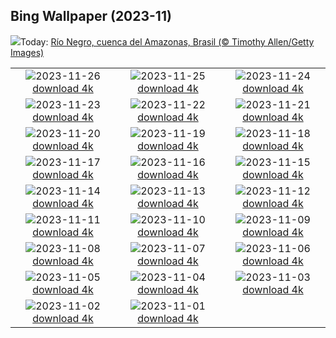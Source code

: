 ## Bing Wallpaper (2023-11)
![](https://www.bing.com/th?id=OHR.RioNegro_ES-ES6222339808_UHD.jpg&w=1000)Today: [Río Negro, cuenca del Amazonas, Brasil (© Timothy Allen/Getty Images)](https://www.bing.com/th?id=OHR.RioNegro_ES-ES6222339808_UHD.jpg)

|      |      |      |
| :----: | :----: | :----: |
|![](https://www.bing.com/th?id=OHR.BradgateFallow_ES-ES6106125152_UHD.jpg&pid=hp&w=384&h=216&rs=1&c=4)2023-11-26 [download 4k](https://www.bing.com/th?id=OHR.BradgateFallow_ES-ES6106125152_UHD.jpg)|![](https://www.bing.com/th?id=OHR.TajoRiver_ES-ES5973247580_UHD.jpg&pid=hp&w=384&h=216&rs=1&c=4)2023-11-25 [download 4k](https://www.bing.com/th?id=OHR.TajoRiver_ES-ES5973247580_UHD.jpg)|![](https://www.bing.com/th?id=OHR.SemanaReduccionResiduos_ES-ES5790884875_UHD.jpg&pid=hp&w=384&h=216&rs=1&c=4)2023-11-24 [download 4k](https://www.bing.com/th?id=OHR.SemanaReduccionResiduos_ES-ES5790884875_UHD.jpg)|
|![](https://www.bing.com/th?id=OHR.TeideNational_ES-ES5257401293_UHD.jpg&pid=hp&w=384&h=216&rs=1&c=4)2023-11-23 [download 4k](https://www.bing.com/th?id=OHR.TeideNational_ES-ES5257401293_UHD.jpg)|![](https://www.bing.com/th?id=OHR.SnakeRiverTeton_ES-ES4974142352_UHD.jpg&pid=hp&w=384&h=216&rs=1&c=4)2023-11-22 [download 4k](https://www.bing.com/th?id=OHR.SnakeRiverTeton_ES-ES4974142352_UHD.jpg)|![](https://www.bing.com/th?id=OHR.HelloSeal_ES-ES4783412080_UHD.jpg&pid=hp&w=384&h=216&rs=1&c=4)2023-11-21 [download 4k](https://www.bing.com/th?id=OHR.HelloSeal_ES-ES4783412080_UHD.jpg)|
|![](https://www.bing.com/th?id=OHR.ChapmanAdventure_ES-ES4495721735_UHD.jpg&pid=hp&w=384&h=216&rs=1&c=4)2023-11-20 [download 4k](https://www.bing.com/th?id=OHR.ChapmanAdventure_ES-ES4495721735_UHD.jpg)|![](https://www.bing.com/th?id=OHR.FrozenBog_ES-ES4333267452_UHD.jpg&pid=hp&w=384&h=216&rs=1&c=4)2023-11-19 [download 4k](https://www.bing.com/th?id=OHR.FrozenBog_ES-ES4333267452_UHD.jpg)|![](https://www.bing.com/th?id=OHR.MilsePolarBear_ES-ES4207753290_UHD.jpg&pid=hp&w=384&h=216&rs=1&c=4)2023-11-18 [download 4k](https://www.bing.com/th?id=OHR.MilsePolarBear_ES-ES4207753290_UHD.jpg)|
|![](https://www.bing.com/th?id=OHR.BadRiver_ES-ES4057697814_UHD.jpg&pid=hp&w=384&h=216&rs=1&c=4)2023-11-17 [download 4k](https://www.bing.com/th?id=OHR.BadRiver_ES-ES4057697814_UHD.jpg)|![](https://www.bing.com/th?id=OHR.FiestaInca_ES-ES6946729543_UHD.jpg&pid=hp&w=384&h=216&rs=1&c=4)2023-11-16 [download 4k](https://www.bing.com/th?id=OHR.FiestaInca_ES-ES6946729543_UHD.jpg)|![](https://www.bing.com/th?id=OHR.SarekSweden_ES-ES6715979547_UHD.jpg&pid=hp&w=384&h=216&rs=1&c=4)2023-11-15 [download 4k](https://www.bing.com/th?id=OHR.SarekSweden_ES-ES6715979547_UHD.jpg)|
|![](https://www.bing.com/th?id=OHR.RussellLupines_ES-ES6454980527_UHD.jpg&pid=hp&w=384&h=216&rs=1&c=4)2023-11-14 [download 4k](https://www.bing.com/th?id=OHR.RussellLupines_ES-ES6454980527_UHD.jpg)|![](https://www.bing.com/th?id=OHR.OliveOrchard_ES-ES6327790918_UHD.jpg&pid=hp&w=384&h=216&rs=1&c=4)2023-11-13 [download 4k](https://www.bing.com/th?id=OHR.OliveOrchard_ES-ES6327790918_UHD.jpg)|![](https://www.bing.com/th?id=OHR.DiwaliAyodhya_ES-ES6190510977_UHD.jpg&pid=hp&w=384&h=216&rs=1&c=4)2023-11-12 [download 4k](https://www.bing.com/th?id=OHR.DiwaliAyodhya_ES-ES6190510977_UHD.jpg)|
|![](https://www.bing.com/th?id=OHR.SanMartinDay_ES-ES6061572748_UHD.jpg&pid=hp&w=384&h=216&rs=1&c=4)2023-11-11 [download 4k](https://www.bing.com/th?id=OHR.SanMartinDay_ES-ES6061572748_UHD.jpg)|![](https://www.bing.com/th?id=OHR.BadlandsSunrise_ES-ES5802974564_UHD.jpg&pid=hp&w=384&h=216&rs=1&c=4)2023-11-10 [download 4k](https://www.bing.com/th?id=OHR.BadlandsSunrise_ES-ES5802974564_UHD.jpg)|![](https://www.bing.com/th?id=OHR.NorwayBirch_ES-ES5601632512_UHD.jpg&pid=hp&w=384&h=216&rs=1&c=4)2023-11-09 [download 4k](https://www.bing.com/th?id=OHR.NorwayBirch_ES-ES5601632512_UHD.jpg)|
|![](https://www.bing.com/th?id=OHR.ManateeMama_ES-ES5502378274_UHD.jpg&pid=hp&w=384&h=216&rs=1&c=4)2023-11-08 [download 4k](https://www.bing.com/th?id=OHR.ManateeMama_ES-ES5502378274_UHD.jpg)|![](https://www.bing.com/th?id=OHR.KirkilaiTower_ES-ES5139930867_UHD.jpg&pid=hp&w=384&h=216&rs=1&c=4)2023-11-07 [download 4k](https://www.bing.com/th?id=OHR.KirkilaiTower_ES-ES5139930867_UHD.jpg)|![](https://www.bing.com/th?id=OHR.LagoPehoe_ES-ES5224775398_UHD.jpg&pid=hp&w=384&h=216&rs=1&c=4)2023-11-06 [download 4k](https://www.bing.com/th?id=OHR.LagoPehoe_ES-ES5224775398_UHD.jpg)|
|![](https://www.bing.com/th?id=OHR.SilencioSpain_ES-ES5057202656_UHD.jpg&pid=hp&w=384&h=216&rs=1&c=4)2023-11-05 [download 4k](https://www.bing.com/th?id=OHR.SilencioSpain_ES-ES5057202656_UHD.jpg)|![](https://www.bing.com/th?id=OHR.BisonSnow_ES-ES4930036956_UHD.jpg&pid=hp&w=384&h=216&rs=1&c=4)2023-11-04 [download 4k](https://www.bing.com/th?id=OHR.BisonSnow_ES-ES4930036956_UHD.jpg)|![](https://www.bing.com/th?id=OHR.SeaNettles_ES-ES4565377458_UHD.jpg&pid=hp&w=384&h=216&rs=1&c=4)2023-11-03 [download 4k](https://www.bing.com/th?id=OHR.SeaNettles_ES-ES4565377458_UHD.jpg)|
|![](https://www.bing.com/th?id=OHR.DeathValleySalt_ES-ES2481603921_UHD.jpg&pid=hp&w=384&h=216&rs=1&c=4)2023-11-02 [download 4k](https://www.bing.com/th?id=OHR.DeathValleySalt_ES-ES2481603921_UHD.jpg)|![](https://www.bing.com/th?id=OHR.HautBarr_ES-ES1346703864_UHD.jpg&pid=hp&w=384&h=216&rs=1&c=4)2023-11-01 [download 4k](https://www.bing.com/th?id=OHR.HautBarr_ES-ES1346703864_UHD.jpg)|